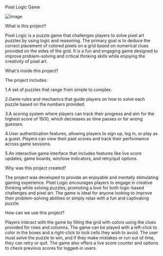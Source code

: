 Pixel Logic Game

![image](https://github.com/user-attachments/assets/e248daa4-ec3a-40f9-a46b-980ce0039680)


What is this project? 

Pixel Logic is a puzzle game that challenges players to solve pixel art puzzles by using logic and reasoning. The primary goal is to deduce the correct placement of colored pixels on a grid based on numerical clues provided on the sides of the grid. It is a fun and engaging game designed to improve problem-solving and critical thinking skills while enjoying the creativity of pixel art.

What's inside this project? 

The project includes:

1.A set of puzzles that range from simple to complex.

2.Game rules and mechanics that guide players on how to solve each puzzle based on the numbers provided.

3.A scoring system where players can track their progress and aim for the highest score of 1500, which decreases as time passes or for wrong guesses.

4.User authentication features, allowing players to sign up, log in, or play as a guest. Players can view their past scores and track their performance across game sessions.

5.An interactive game interface that includes features like live score updates, game boards, win/lose indicators, and retry/quit options.

Why was this project created?

The project was developed to provide an enjoyable and mentally stimulating gaming experience. Pixel Logic encourages players to engage in creative thinking while solving puzzles, promoting a love for both logic-based challenges and pixel art. The game is ideal for anyone looking to improve their problem-solving abilities or simply relax with a fun and captivating puzzle.

How can we use this project? 

Players interact with the game by filling the grid with colors using the clues provided for rows and columns. The game can be played with a left-click to color in the boxes and a right-click to lock cells they wish to avoid. The user must solve the puzzle to win, and if they make mistakes or run out of time, they can retry or quit. The game also offers a live score counter and options to check previous scores for logged-in users.

